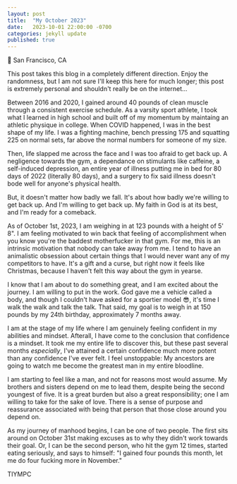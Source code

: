 ```yaml
---
layout: post
title:  "My October 2023"
date:   2023-10-01 22:00:00 -0700
categories: jekyll update
published: true
---
```

📍 San Francisco, CA

This post takes this blog in a completely different direction. Enjoy the randomness, but I am not sure I'll keep this here for much longer; this post is extremely personal and shouldn't really be on the internet...

Between 2016 and 2020, I gained around 40 pounds of clean muscle through a consistent exercise schedule. As a varsity sport athlete, I took what I learned in high school and built off of my momentum by maintaing an athletic physique in college. When COVID happened, I was in the best shape of my life. I was a fighting machine, bench pressing 175 and squatting 225 on normal sets, far above the normal numbers for someone of my size.

Then, life slapped me across the face and I was too afraid to get back up. A negligence towards the gym, a dependance on stimulants like caffeine, a self-induced depression, an entire year of illness putting me in bed for 80 days of 2022 (literally 80 days), and a surgery to fix said illness doesn't bode well for anyone's physical health.

But, it doesn't matter how badly we fall. It's about how badly we're willing to get back up. And I'm willing to get back up. My faith in God is at its best, and I'm ready for a comeback.

As of October 1st, 2023, I am weighing in at 123 pounds with a height of 5' 8". I am feeling motivated to win back that feeling of accomplishment when you know you're the baddest motherfucker in that gym. For me, this is an intrinsic motivation that nobody can take away from me. I tend to have an animalistic obsession about certain things that I would never want any of my competitors to have. It's a gift and a curse, but right now it feels like Christmas, because I haven't felt this way about the gym in yearse.

I know that I am about to do something great, and I am excited about the journey. I am willing to put in the work. God gave me a vehicle called a body, and though I couldn't have asked for a sportier model 😎, it's time I walk the walk and talk the talk. That said, my goal is to weigh in at 150 pounds by my 24th birthday, approximately 7 months away.

I am at the stage of my life where I am genuinely feeling confident in my abilities and mindset. Afterall, I have come to the conclusion that confidence is a mindset. It took me my entire life to discover this, but these past several months *especially*, I've attained a certain confidence much more potent than any confidence I've ever felt. I feel unstoppable: My ancestors are going to watch me become the greatest man in my entire bloodline.

I am starting to feel like a man, and not for reasons most would assume. My brothers and sisters depend on me to lead them, despite being the second youngest of five. It is a great burden but also a great responsibility; one I am willing to take for the sake of love. There is a sense of purpose and reassurance associated with being that person that those close around you depend on.

As my journey of manhood begins, I can be one of two people. The first sits around on October 31st making excuses as to why they didn't work towards their goal. Or, I can be the second person, who hit the gym 12 times, started eating seriously, and says to himself: "I gained four pounds this month, let me do four fucking more in November." 

TIYMPC